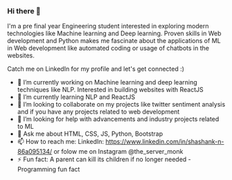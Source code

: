 ### Hi there 👋

I'm a pre final year Engineering student interested in exploring modern technologies like Machine learning and Deep learning. Proven skills in Web development and Python makes me fascinate about the applications of ML in Web development like automated coding or usage of chatbots in the websites.

Catch me on LinkedIn for my profile and let's get connected :)



- 🔭 I’m currently working on Machine learning and deep learning techniques like NLP. Interested in building websites with ReactJS 
- 🌱 I’m currently learning NLP and ReactJS
- 👯 I’m looking to collaborate on my projects like twitter sentiment analysis and if you have any projects related to web development
- 🤔 I’m looking for help with advancements and industry projects related to ML
- 💬 Ask me about HTML, CSS, JS, Python, Bootstrap
- 📫 How to reach me: LinkedIn: https://www.linkedin.com/in/shashank-n-86a095134/ or folow me on Instagram  @the_server_monk
- ⚡ Fun fact:  A parent can kill its children if no longer needed - Programming fun fact

